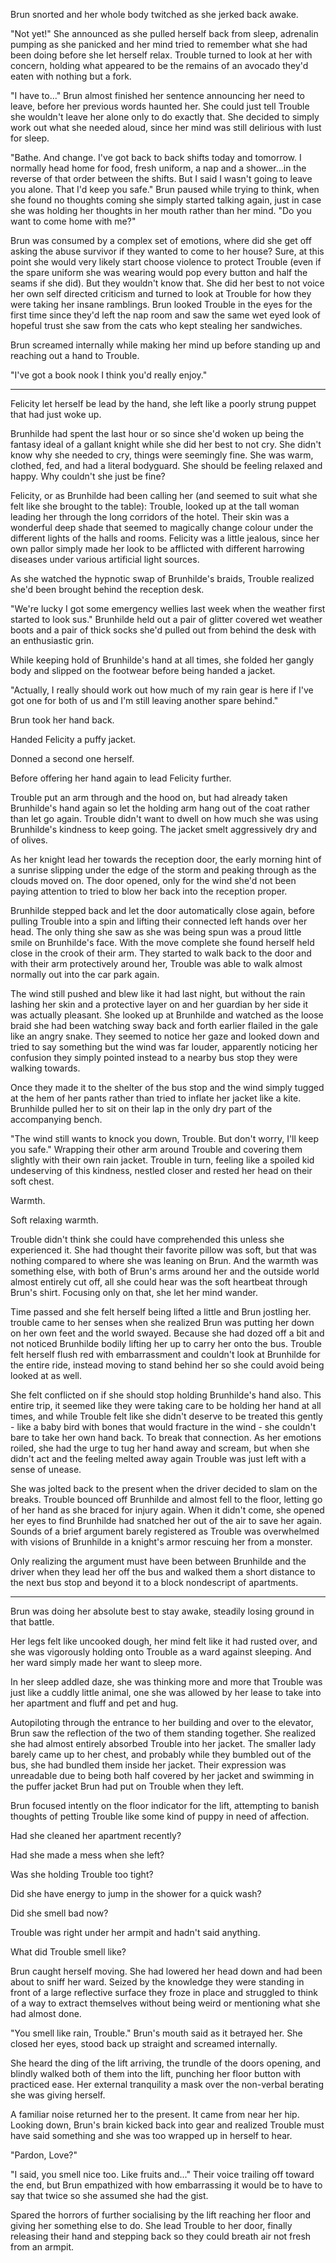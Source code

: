 Brun snorted and her whole body twitched as she jerked back awake.

"Not yet!" She announced as she pulled herself back from sleep, adrenalin pumping as she panicked and her mind tried to remember what she had been doing before she let herself relax. Trouble turned to look at her with concern, holding what appeared to be the remains of an avocado they'd eaten with nothing but a fork.

"I have to..." Brun almost finished her sentence announcing her need to leave, before her previous words haunted her. She could just tell Trouble she wouldn't leave her alone only to do exactly that. She decided to simply work out what she needed aloud, since her mind was still delirious with lust for sleep.

"Bathe. And change. I've got back to back shifts today and tomorrow. I normally head home for food, fresh uniform, a nap and a shower...in the reverse of that order between the shifts. But I said I wasn't going to leave you alone. That I'd keep you safe." Brun paused while trying to think, when she found no thoughts coming she simply started talking again, just in case she was holding her thoughts in her mouth rather than her mind. "Do you want to come home with me?"

Brun was consumed by a complex set of emotions, where did she get off asking the abuse survivor if they wanted to come to her house? Sure, at this point she would very likely start choose violence to protect Trouble (even if the spare uniform she was wearing would pop every button and half the seams if she did). But they wouldn't know that. She did her best to not voice her own self directed criticism and turned to look at Trouble for how they were taking her insane ramblings. Brun looked Trouble in the eyes for the first time since they'd left the nap room and saw the same wet eyed look of hopeful trust she saw from the cats who kept stealing her sandwiches.

Brun screamed internally while making her mind up before standing up and reaching out a hand to Trouble.

"I've got a book nook I think you'd really enjoy." 

***

Felicity let herself be lead by the hand, she left like a poorly strung puppet that had just woke up.

Brunhilde had spent the last hour or so since she'd woken up being the fantasy ideal of a gallant knight while she did her best to not cry. She didn't know why she needed to cry, things were seemingly fine. She was warm, clothed, fed, and had a literal bodyguard. She should be feeling relaxed and happy. Why couldn't she just be fine?

Felicity, or as Brunhilde had been calling her (and seemed to suit what she felt like she brought to the table): Trouble, looked up at the tall woman leading her through the long corridors of the hotel. Their skin was a wonderful deep shade that seemed to magically change colour under the different lights of the halls and rooms. Felicity was a little jealous, since her own pallor simply made her look to be afflicted with different harrowing diseases under various artificial light sources.

As she watched the hypnotic swap of Brunhilde's braids, Trouble realized she'd been brought behind the reception desk.

"We're lucky I got some emergency wellies last week when the weather first started to look sus." Brunhilde held out a pair of glitter covered wet weather boots and a pair of thick socks she'd pulled out from behind the desk with an enthusiastic grin.

While keeping hold of Brunhilde's hand at all times, she folded her gangly body and slipped on the footwear before being handed a jacket.

"Actually, I really should work out how much of my rain gear is here if I've got one for both of us and I'm still leaving another spare behind."

Brun took her hand back.

Handed Felicity a puffy jacket.

Donned a second one herself.

Before offering her hand again to lead Felicity further.

Trouble put an arm through and the hood on, but had already taken Brunhilde's hand again so let the holding arm hang out of the coat rather than let go again. Trouble didn't want to dwell on how much she was using Brunhilde's kindness to keep going. The jacket smelt aggressively dry and of olives. 

As her knight lead her towards the reception door, the early morning hint of a sunrise slipping under the edge of the storm and peaking through as the clouds moved on. The door opened, only for the wind she'd not been paying attention to tried to blow her back into the reception proper.

Brunhilde stepped back and let the door automatically close again, before pulling Trouble into a spin and lifting their connected left hands over her head. The only thing she saw as she was being spun was a proud little smile on Brunhilde's face. With the move complete she found herself held close in the crook of their arm. They started to walk back to the door and with their arm protectively around her, Trouble was able to walk almost normally out into the car park again.

The wind still pushed and blew like it had last night, but without the rain lashing her skin and a protective layer on and her guardian by her side it was actually pleasant. She looked up at Brunhilde and watched as the loose braid she had been watching sway back and forth earlier flailed in the gale like an angry snake. They seemed to notice her gaze and looked down and tried to say something but the wind was far louder, apparently noticing her confusion they simply pointed instead to a nearby bus stop they were walking towards.

Once they made it to the shelter of the bus stop and the wind simply tugged at the hem of her pants rather than tried to inflate her jacket like a kite. Brunhilde pulled her to sit on their lap in the only dry part of the accompanying bench.

"The wind still wants to knock you down, Trouble. But don't worry, I'll keep you safe." Wrapping their other arm around Trouble and covering them slightly with their own rain jacket. Trouble in turn, feeling like a spoiled kid undeserving of this kindness, nestled closer and rested her head on their soft chest.

Warmth.

Soft relaxing warmth.

Trouble didn't think she could have comprehended this unless she experienced it. She had thought their favorite pillow was soft, but that was nothing compared to where she was leaning on Brun. And the warmth was something else, with both of Brun's arms around her and the outside world almost entirely cut off, all she could hear was the soft heartbeat through Brun's shirt. Focusing only on that, she let her mind wander.

Time passed and she felt herself being lifted a little and Brun jostling her. trouble came to her senses when she realized Brun was putting her down on her own feet and the world swayed. Because she had dozed off a bit and not noticed Brunhilde bodily lifting her up to carry her onto the bus. Trouble felt herself flush red with embarrassment and couldn't look at Brunhilde for the entire ride, instead moving to stand behind her so she could avoid being looked at as well.

She felt conflicted on if she should stop holding Brunhilde's hand also. This entire trip, it seemed like they were taking care to be holding her hand at all times, and while Trouble felt like she didn't deserve to be treated this gently - like a baby bird with bones that would fracture in the wind - she couldn't bare to take her own hand back. To break that connection. As her emotions roiled, she had the urge to tug her hand away and scream, but when she didn't act and the feeling melted away again Trouble was just left with a sense of unease.

She was jolted back to the present when the driver decided to slam on the breaks. Trouble bounced off Brunhilde and almost fell to the floor, letting go of her hand as she braced for injury again. When it didn't come, she opened her eyes to find Brunhilde had snatched her out of the air to save her again. Sounds of a brief argument barely registered as Trouble was overwhelmed with visions of Brunhilde in a knight's armor rescuing her from a monster.

Only realizing the argument must have been between Brunhilde and the driver when they lead her off the bus and walked them a short distance to the next bus stop and beyond it to a block nondescript of apartments.

***

Brun was doing her absolute best to stay awake, steadily losing ground in that battle.

Her legs felt like uncooked dough, her mind felt like it had rusted over, and she was vigorously holding onto Trouble as a ward against sleeping. And her ward simply made her want to sleep more.

In her sleep addled daze, she was thinking more and more that Trouble was just like a cuddly little animal, one she was allowed by her lease to take into her apartment and fluff and pet and hug.

Autopiloting through the entrance to her building and over to the elevator, Brun saw the reflection of the two of them standing together. She realized she had almost entirely absorbed Trouble into her jacket. The smaller lady barely came up to her chest, and probably while they bumbled out of the bus, she had bundled them inside her jacket. Their expression was unreadable due to being both half covered by her jacket and swimming in the puffer jacket Brun had put on Trouble when they left.

Brun focused intently on the floor indicator for the lift, attempting to banish thoughts of petting Trouble like some kind of puppy in need of affection. 

Had she cleaned her apartment recently?

Had she made a mess when she left?

Was she holding Trouble too tight?

Did she have energy to jump in the shower for a quick wash?

Did she smell bad now?

Trouble was right under her armpit and hadn't said anything. 

What did Trouble smell like?

Brun caught herself moving. She had lowered her head down and had been about to sniff her ward. Seized by the knowledge they were standing in front of a large reflective surface they froze in place and struggled to think of a way to extract themselves without being weird or mentioning what she had almost done.

"You smell like rain, Trouble." Brun's mouth said as it betrayed her. She closed her eyes, stood back up straight and screamed internally.

She heard the ding of the lift arriving, the trundle of the doors opening, and blindly walked both of them into the lift, punching her floor button with practiced ease. Her external tranquility a mask over the non-verbal berating she was giving herself.

A familiar noise returned her to the present. It came from near her hip. Looking down, Brun's brain kicked back into gear and realized Trouble must have said something and she was too wrapped up in herself to hear.

"Pardon, Love?"

"I said, you smell nice too. Like fruits and..." Their voice trailing off toward the end, but Brun empathized with how embarrassing it would be to have to say that twice so she assumed she had the gist.

Spared the horrors of further socialising by the lift reaching her floor and giving her something else to do. She lead Trouble to her door, finally releasing their hand and stepping back so they could breath air not fresh from an armpit.